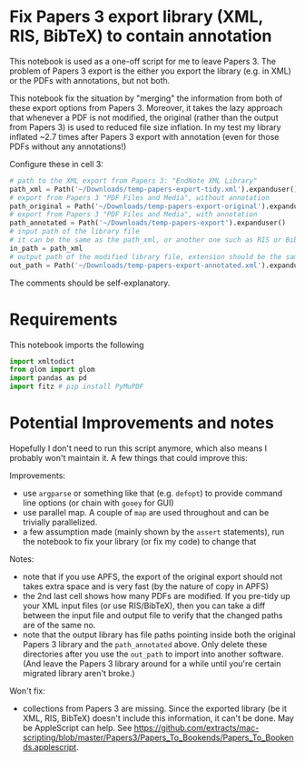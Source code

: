 # Fix Papers 3 export library (XML, RIS, BibTeX) to contain annotation

This notebook is used as a one-off script for me to leave Papers 3. The problem of Papers 3 export is the either you export the library (e.g. in XML) or the PDFs with annotations, but not both.

This notebook fix the situation by "merging" the information from both of these export options from Papers 3. Moreover, it takes the lazy approach that whenever a PDF is not modified, the original (rather than the output from Papers 3) is used to reduced file size inflation. In my test my library inflated ~2.7 times after Papers 3 export with annotation (even for those PDFs without any annotations!)

Configure these in cell 3:

```py
# path to the XML export from Papers 3: "EndNote XML Library"
path_xml = Path('~/Downloads/temp-papers-export-tidy.xml').expanduser()
# export from Papers 3 "PDF Files and Media", without annotation
path_original = Path('~/Downloads/temp-papers-export-original').expanduser()
# export from Papers 3 "PDF Files and Media", with annotation
path_annotated = Path('~/Downloads/temp-papers-export').expanduser()
# input path of the library file
# it can be the same as the path_xml, or another one such as RIS or BibTeX
in_path = path_xml
# output path of the modified library file, extension should be the same as in_path
out_path = Path('~/Downloads/temp-papers-export-annotated.xml').expanduser()
```

The comments should be self-explanatory.

# Requirements

This notebook imports the following

```py
import xmltodict
from glom import glom
import pandas as pd
import fitz # pip install PyMuPDF
```

# Potential Improvements and notes

Hopefully I don't need to run this script anymore, which also means I probably won't maintain it. A few things that could improve this:

Improvements:

- use `argparse` or something like that (e.g. `defopt`) to provide command line options (or chain with `gooey` for GUI)
- use parallel map. A couple of `map` are used throughout and can be trivially parallelized.
- a few assumption made (mainly shown by the `assert` statements), run the notebook to fix your library (or fix my code) to change that

Notes:

- note that if you use APFS, the export of the original export should not takes extra space and is very fast (by the nature of copy in APFS)
- the 2nd last cell shows how many PDFs are modified. If you pre-tidy up your XML input files (or use RIS/BibTeX), then you can take a diff between the input file and output file to verify that the changed paths are of the same no.
- note that the output library has file paths pointing inside both the original Papers 3 library and the `path_annotated` above. Only delete these directories after you use the `out_path` to import into another software. (And leave the Papers 3 library around for a while until you're certain migrated library aren't broke.)

Won't fix:

- collections from Papers 3 are missing. Since the exported library (be it XML, RIS, BibTeX) doesn't include this information, it can't be done. May be AppleScript can help. See <https://github.com/extracts/mac-scripting/blob/master/Papers3/Papers_To_Bookends/Papers_To_Bookends.applescript>.
